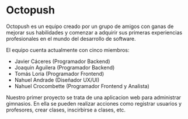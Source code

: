 # Octopush

Octopush es un equipo creado por un grupo de amigos con ganas de mejorar sus habilidades y comenzar a adquirir sus primeras experiencias profesionales en el mundo del desarrollo de software.

El equipo cuenta actualmente con cinco miembros:
- Javier Cáceres (Programador Backend)
- Joaquin Aguilera (Programador Backend)
- Tomás Loria (Programador Frontend)
- Nahuel Andrade (Diseñador UX/UI)
- Nahuel Crocombette (Programador Frontend y Analista)

Nuestro primer proyecto se trata de una aplicacion web para administrar gimnasios. En ella se pueden realizar acciones como registrar usuarios y profesores, crear clases, inscirbirse a clases, etc.
